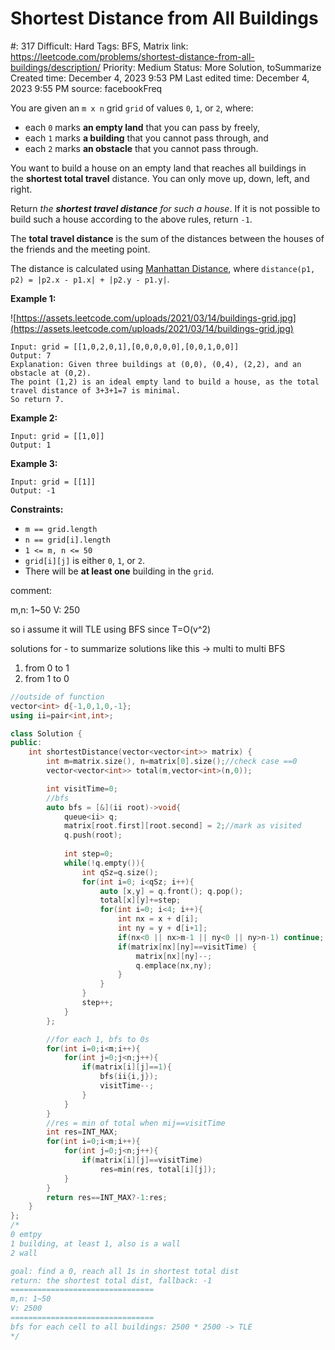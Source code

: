 # Shortest Distance from All Buildings

#: 317
Difficult: Hard
Tags: BFS, Matrix
link: https://leetcode.com/problems/shortest-distance-from-all-buildings/description/
Priority: Medium
Status: More Solution, toSummarize
Created time: December 4, 2023 9:53 PM
Last edited time: December 4, 2023 9:55 PM
source: facebookFreq

You are given an `m x n` grid `grid` of values `0`, `1`, or `2`, where:

- each `0` marks **an empty land** that you can pass by freely,
- each `1` marks **a building** that you cannot pass through, and
- each `2` marks **an obstacle** that you cannot pass through.

You want to build a house on an empty land that reaches all buildings in the **shortest total travel** distance. You can only move up, down, left, and right.

Return *the **shortest travel distance** for such a house*. If it is not possible to build such a house according to the above rules, return `-1`.

The **total travel distance** is the sum of the distances between the houses of the friends and the meeting point.

The distance is calculated using [Manhattan Distance](http://en.wikipedia.org/wiki/Taxicab_geometry), where `distance(p1, p2) = |p2.x - p1.x| + |p2.y - p1.y|`.

**Example 1:**

![https://assets.leetcode.com/uploads/2021/03/14/buildings-grid.jpg](https://assets.leetcode.com/uploads/2021/03/14/buildings-grid.jpg)

```
Input: grid = [[1,0,2,0,1],[0,0,0,0,0],[0,0,1,0,0]]
Output: 7
Explanation: Given three buildings at (0,0), (0,4), (2,2), and an obstacle at (0,2).
The point (1,2) is an ideal empty land to build a house, as the total travel distance of 3+3+1=7 is minimal.
So return 7.

```

**Example 2:**

```
Input: grid = [[1,0]]
Output: 1

```

**Example 3:**

```
Input: grid = [[1]]
Output: -1

```

**Constraints:**

- `m == grid.length`
- `n == grid[i].length`
- `1 <= m, n <= 50`
- `grid[i][j]` is either `0`, `1`, or `2`.
- There will be **at least one** building in the `grid`.

comment:

m,n: 1~50
V: 250

so i assume it will TLE using BFS since T=O(v^2)

solutions for - to summarize solutions like this → multi to multi BFS

1. from 0 to 1
2. from 1 to 0

```cpp
//outside of function
vector<int> d{-1,0,1,0,-1};
using ii=pair<int,int>;

class Solution {
public:
    int shortestDistance(vector<vector<int>> matrix) {
        int m=matrix.size(), n=matrix[0].size();//check case ==0
        vector<vector<int>> total(m,vector<int>(n,0));

        int visitTime=0;
        //bfs
        auto bfs = [&](ii root)->void{
            queue<ii> q;
            matrix[root.first][root.second] = 2;//mark as visited
            q.push(root);
    
            int step=0;
            while(!q.empty()){
                int qSz=q.size();
                for(int i=0; i<qSz; i++){
                    auto [x,y] = q.front(); q.pop();
                    total[x][y]+=step;
                    for(int i=0; i<4; i++){
                        int nx = x + d[i];
                        int ny = y + d[i+1];
                        if(nx<0 || nx>m-1 || ny<0 || ny>n-1) continue;
                        if(matrix[nx][ny]==visitTime) {
                            matrix[nx][ny]--;
                            q.emplace(nx,ny);
                        }
                    }
                }
                step++;
            }
        };

        //for each 1, bfs to 0s
        for(int i=0;i<m;i++){
            for(int j=0;j<n;j++){
                if(matrix[i][j]==1){
                    bfs(ii{i,j});
                    visitTime--;
                }
            }
        }
        //res = min of total when mij==visitTime
        int res=INT_MAX;
        for(int i=0;i<m;i++){
            for(int j=0;j<n;j++){
                if(matrix[i][j]==visitTime)
                    res=min(res, total[i][j]);
            }
        }
        return res==INT_MAX?-1:res;
    }
};
/*
0 emtpy
1 building, at least 1, also is a wall
2 wall

goal: find a 0, reach all 1s in shortest total dist
return: the shortest total dist, fallback: -1
================================
m,n: 1~50
V: 2500
================================
bfs for each cell to all buildings: 2500 * 2500 -> TLE
*/
```